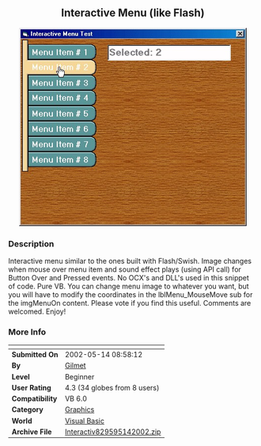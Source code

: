 ﻿<div align="center">

## Interactive Menu \(like Flash\)

<img src="PIC20025141140227064.jpg">
</div>

### Description

Interactive menu similar to the ones built with Flash/Swish. Image changes when mouse over menu item and sound effect plays (using API call) for Button Over and Pressed events. No OCX's and DLL's used in this snippet of code. Pure VB. You can change menu image to whatever you want, but you will have to modify the coordinates in the lblMenu_MouseMove sub for the imgMenuOn content. Please vote if you find this useful. Comments are welcomed. Enjoy!
 
### More Info
 


<span>             |<span>
---                |---
**Submitted On**   |2002-05-14 08:58:12
**By**             |[Gilmet](https://github.com/Planet-Source-Code/PSCIndex/blob/master/ByAuthor/gilmet.md)
**Level**          |Beginner
**User Rating**    |4.3 (34 globes from 8 users)
**Compatibility**  |VB 6\.0
**Category**       |[Graphics](https://github.com/Planet-Source-Code/PSCIndex/blob/master/ByCategory/graphics__1-46.md)
**World**          |[Visual Basic](https://github.com/Planet-Source-Code/PSCIndex/blob/master/ByWorld/visual-basic.md)
**Archive File**   |[Interactiv829595142002\.zip](https://github.com/Planet-Source-Code/gilmet-interactive-menu-like-flash__1-34779/archive/master.zip)








